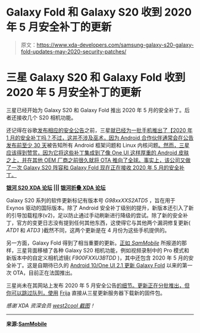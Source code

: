 # Galaxy Fold 和 Galaxy S20 收到 2020 年 5 月安全补丁的更新

> 原文：<https://www.xda-developers.com/samsung-galaxy-s20-galaxy-fold-updates-may-2020-security-patches/>

# 三星 Galaxy S20 和 Galaxy Fold 收到 2020 年 5 月安全补丁的更新

三星已经开始为 Galaxy S20 和 Galaxy Fold 推出 2020 年 5 月的安全补丁。后者还接收几个 S20 相机功能。

还记得在谷歌[发布相应的安全公告](https://www.xda-developers.com/january-2020-android-security-update-download/)之前，三星[就已经为一批手机推出了【2020 年 1 月的安全补丁吗？不过，这并不涉及巫术，因为 Android 合作伙伴通常会在公告发布前至少 30 天](https://www.xda-developers.com/samsung-galaxy-note-10-receives-update-january-2020-security-patches/)被告知所有 Android 框架问题和 Linux 内核问题[。然而，三星应该得到赞赏，因为它将这些补丁集成到了像 One UI 这样厚重的 Android 皮肤之上，并在其他 OEM 厂商之前很久就将 OTA 推向了全球。事实上，该公司又做了一次 Galaxy S20 阵容和 Galaxy Fold 现在正在接收 2020 年 5 月的安全补丁。](https://www.xda-developers.com/how-android-security-patch-updates-work/)

**[银河 S20 XDA 论坛](https://forum.xda-developers.com/galaxy-s20) ||| [银河折叠 XDA 论坛](https://forum.xda-developers.com/galaxy-fold)**

Galaxy S20 系列的软件更新标记有版本号 *G98xxXXS2ATD5* ，旨在用于 Exynos 驱动的国际版本。除了 Android 安全补丁级别的提升，新版本还引入了新的引导加载程序(v2)，足以防止通过手动刷新进行降级的尝试。除了新的安全补丁，官方的变更日志没有提到任何其他东西，这使得它与其他两个漏洞修复更新( *ATD1* 和 *ATD3* )截然不同，这两个更新是在 4 月份为这些手机提供的。

另一方面，Galaxy Fold 得到了相当重要的更新。[正如 *SamMobile*](https://www.sammobile.com/news/new-galaxy-fold-update-brings-galaxy-s20-camera-features-may-security-patch/) 所报道的那样，三星背面移植了各种 Galaxy S20 相机功能，例如视频录制中的 Pro 模式和新版本中的自定义相机滤镜( *F900FXXU3BTDD* )，其中还包含 2020 年 5 月的安全补丁。这是自期待已久的 [Android 10/One UI 2.1 更新 Galaxy Fold](https://www.xda-developers.com/samsung-galaxy-fold-receives-android-10-with-one-ui-2-0/) 以来的第一次 OTA，目前正在法国推出。

三星尚未在其网站上发布 2020 年 5 月安全公告[的细节。更新正在分批推出，但你可以跳过队列，使用](https://security.samsungmobile.com/securityUpdate.smsb) [Frija](https://forum.xda-developers.com/s10-plus/how-to/tool-frija-samsung-firmware-downloader-t3910594) 直接从三星更新服务器下载新的固件包。

*感谢 XDA 资深会员 [west2cool 截图](https://forum.xda-developers.com/showpost.php?p=82426169)！*

* * *

**来源:[SamMobile](https://www.sammobile.com/news/samsung-working-hard-on-galaxy-s20-another-update-rolling-out)**